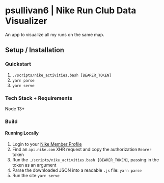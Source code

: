 # psullivan6 | Nike Run Club Data Visualizer

An app to visualize all my runs on the same map.

## Setup / Installation

### Quickstart

1. `./scripts/nike_activities.bash [BEARER_TOKEN]`
2. `yarn parse`
3. `yarn serve`

### Tech Stack + Requirements

Node 13+

### Build

#### Running Locally

1. Login to your [Nike Member Profile](https://www.nike.com/member/profile/)
2. Find an `api.nike.com` XHR request and copy the authorization `Bearer` token
3. Run the `./scripts/nike_activities.bash [BEARER_TOKEN]`, passing in the token as an argument
4. Parse the downloaded JSON into a readable `.js` file: `yarn parse`
5. Run the site `yarn serve`
